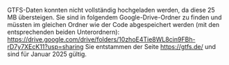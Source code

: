 GTFS-Daten konnten nicht vollständig hochgeladen werden, da diese 25 MB übersteigen.
Sie sind in folgendem Google-Drive-Ordner zu finden und müssten im gleichen Ordner
wie der Code abgespeichert werden (mit den entsprechenden beiden Unterordnern):
https://drive.google.com/drive/folders/10zhoE4Tie8WL8cin9FBh-rD7y7XEcK11?usp=sharing
Sie entstammen der Seite https://gtfs.de/ und sind für Januar 2025 gültig.
